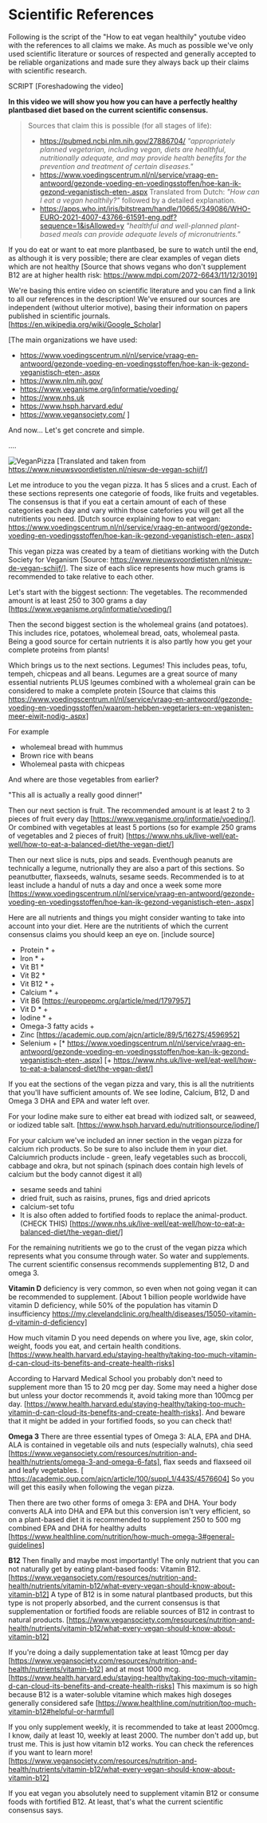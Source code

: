 # Scientific References

Following is the script of the "How to eat vegan healthily" youtube video with the references to all claims we make. As much as possible we've only used scientific literature or sources of respected and generally accepted to be reliable organizations and made sure they always back up their claims with scientific research.

SCRIPT
[Foreshadowing the video]

**In this video we will show you how you can have a perfectly healthy plantbased diet based on the current scientific consensus.**

> Sources that claim this is possible (for all stages of life): 
>  - https://pubmed.ncbi.nlm.nih.gov/27886704/ *"appropriately planned vegetarian, including vegan, diets are healthful, nutritionally adequate, and may provide health benefits for the prevention and treatment of certain diseases."*
> - https://www.voedingscentrum.nl/nl/service/vraag-en-antwoord/gezonde-voeding-en-voedingsstoffen/hoe-kan-ik-gezond-veganistisch-eten-.aspx Translated from Dutch: *"How can I eat a vegan healthily?"* followed by a detailed explanation.
> - https://apps.who.int/iris/bitstream/handle/10665/349086/WHO-EURO-2021-4007-43766-61591-eng.pdf?sequence=1&isAllowed=y *"healthful and well-planned plant-based meals can provide adequate levels of micronutrients."*

If you do eat or want to eat more plantbased, be sure to watch until the end, as although it is very possible; there are clear examples of vegan diets which are not healthy [Source that shows vegans who don't supplement B12 are at higher health risk: https://www.mdpi.com/2072-6643/11/12/3019]

We're basing this entire video on scientific literature and you can find a link to all our references in the description! We've ensured our sources are independent (without ulterior motive), basing their information on papers published in scientific journals. [https://en.wikipedia.org/wiki/Google_Scholar]

[The main organizations we have used:
- https://www.voedingscentrum.nl/nl/service/vraag-en-antwoord/gezonde-voeding-en-voedingsstoffen/hoe-kan-ik-gezond-veganistisch-eten-.aspx
- https://www.nlm.nih.gov/
- https://www.veganisme.org/informatie/voeding/
- https://www.nhs.uk
- https://www.hsph.harvard.edu/
- https://www.vegansociety.com/
]

And now... Let's get concrete and simple.

....


![VeganPizza](Poster-Vegan-Schijf-.png)
[Translated and taken from https://www.nieuwsvoordietisten.nl/nieuw-de-vegan-schijf/]

Let me introduce to you the vegan pizza. It has 5 slices and a crust. Each of these sections represents one categorie of foods, like fruits and vegetables. The consensus is that if you eat a certain amount of each of these categories each day and vary within those catefories you will get all the nutritients you need. [Dutch source explaining how to eat vegan: https://www.voedingscentrum.nl/nl/service/vraag-en-antwoord/gezonde-voeding-en-voedingsstoffen/hoe-kan-ik-gezond-veganistisch-eten-.aspx]

This vegan pizza was created by a team of dietitians working with the Dutch Society for Veganism [Source: https://www.nieuwsvoordietisten.nl/nieuw-de-vegan-schijf/]. The size of each slice represents how much grams is recommended to take relative to each other. 

Let's start with the biggest sectionn: The vegetables. The recommended amount is at least 250 to 300 grams a day [https://www.veganisme.org/informatie/voeding/]

Then the second biggest section is the wholemeal grains (and potatoes). This includes rice, potatoes, wholemeal bread, oats, wholemeal pasta. Being a good source for certain nutrients it is also partly how you get your complete proteins from plants!

Which brings us to the next sections. Legumes! This includes peas, tofu, tempeh, chicpeas and all beans. Legumes are a great source of many essential nutrients PLUS lgeumes combined with a wholemeal grain can be considered to make a complete protein [Source that claims this https://www.voedingscentrum.nl/nl/service/vraag-en-antwoord/gezonde-voeding-en-voedingsstoffen/waarom-hebben-vegetariers-en-veganisten-meer-eiwit-nodig-.aspx]

For example
- wholemeal bread with hummus
- Brown rice with beans
- Wholemeal pasta with chicpeas

And where are those vegetables from earlier?

"This all is actually a really good dinner!"

Then our next section is fruit. The recommended amount is at least 2 to 3 pieces of fruit every day [https://www.veganisme.org/informatie/voeding/]. Or combined with vegetables at least 5 portions (so for example 250 grams of vegetables and 2 pieces of fruit) [https://www.nhs.uk/live-well/eat-well/how-to-eat-a-balanced-diet/the-vegan-diet/]

Then our next slice is nuts, pips and seads. Eventhough peanuts are technically a legume, nutrionally they are also a part of this sections. So peanutbutter, flaxseeds, walnuts, sesame seeds. Recommended is to at least include a handul of nuts a day and once a week some more [https://www.voedingscentrum.nl/nl/service/vraag-en-antwoord/gezonde-voeding-en-voedingsstoffen/hoe-kan-ik-gezond-veganistisch-eten-.aspx]

Here are all nutrients and things you might consider wanting to take into account into your diet. Here are the nutritients of which the current consensus claims you should keep an eye on. [include source]
- Protein * +
- Iron * +
- Vit B1 *
- Vit B2 *
- Vit B12 * +
- Calcium * +
- Vit B6 [https://europepmc.org/article/med/1797957]
- Vit D * +
- Iodine * +
- Omega-3 fatty acids +
- Zinc [https://academic.oup.com/ajcn/article/89/5/1627S/4596952]
- Selenium +
[* https://www.voedingscentrum.nl/nl/service/vraag-en-antwoord/gezonde-voeding-en-voedingsstoffen/hoe-kan-ik-gezond-veganistisch-eten-.aspx]
[+ https://www.nhs.uk/live-well/eat-well/how-to-eat-a-balanced-diet/the-vegan-diet/]

If you eat the sections of the vegan pizza and vary, this is all the nutritients that you'll have sufficient amounts of. We see Iodine, Calcium, B12, D and Omega 3 DHA and EPA and water left over.

For your Iodine make sure to either eat bread with iodized salt, or seaweed, or iodized table salt. [https://www.hsph.harvard.edu/nutritionsource/iodine/]

For your calcium we've included an inner section in the vegan pizza for calcium rich products. So be sure to also include them in your diet. Calciumrich products include - green, leafy vegetables such as broccoli, cabbage and okra, but not spinach (spinach does contain high levels of calcium but the body cannot digest it all)
- sesame seeds and tahini
- dried fruit, such as raisins, prunes, figs and dried apricots
- calcium-set tofu
- It is also often added to fortified foods to replace the animal-product. (CHECK THIS)
[https://www.nhs.uk/live-well/eat-well/how-to-eat-a-balanced-diet/the-vegan-diet/]

For the remaining nutritients we go to the crust of the vegan pizza which represents what you consume through water. So water and supplements. The current scientific consensus recommends supplementing B12, D and omega 3.

**Vitamin D** deficiency is very common, so even when not going vegan it can be recommended to supplement. [About 1 billion people worldwide have vitamin D deficiency, while 50% of the population has vitamin D insufficiency https://my.clevelandclinic.org/health/diseases/15050-vitamin-d-vitamin-d-deficiency]

How much vitamin D you need depends on where you live, age, skin color, weight, foods you eat, and certain health conditions. [https://www.health.harvard.edu/staying-healthy/taking-too-much-vitamin-d-can-cloud-its-benefits-and-create-health-risks]

According to Harvard Medical School you probably don't need to supplement more than 15 to 20 mcg per day. Some may need a higher dose but unless your doctor recommends it, avoid taking more than 100mcg per day. [https://www.health.harvard.edu/staying-healthy/taking-too-much-vitamin-d-can-cloud-its-benefits-and-create-health-risks]. And beware that it might be added in your fortified foods, so you can check that!

**Omega 3**
There are three essential types of Omega 3: ALA, EPA and DHA. ALA is contained in vegetable oils and nuts (especially walnuts), chia seed [https://www.vegansociety.com/resources/nutrition-and-health/nutrients/omega-3-and-omega-6-fats], flax seeds and flaxseed oil and leafy vegetables. [ https://academic.oup.com/ajcn/article/100/suppl_1/443S/4576604] So you will get this easily when following the vegan pizza.

Then there are two other forms of omega 3: EPA and DHA. Your body converts ALA into DHA and EPA but this conversion isn't very efficient, so on a plant-based diet it is recommended to supplement 250 to 500 mg combined EPA and DHA for healthy adults [https://www.healthline.com/nutrition/how-much-omega-3#general-guidelines]

**B12**
Then finally and maybe most importantly! The only nutrient that you can not naturally get by eating plant-based foods: Vitamin B12. [https://www.vegansociety.com/resources/nutrition-and-health/nutrients/vitamin-b12/what-every-vegan-should-know-about-vitamin-b12] A type of B12 is in some natural plantbased products, but this type is not properly absorbed, and the current consensus is that supplementation or fortified foods are reliable sources of B12 in contrast to natural products. [https://www.vegansociety.com/resources/nutrition-and-health/nutrients/vitamin-b12/what-every-vegan-should-know-about-vitamin-b12]

If you're doing a daily supplementation take at least 10mcg per day [https://www.vegansociety.com/resources/nutrition-and-health/nutrients/vitamin-b12] and at most 1000 mcg. [https://www.health.harvard.edu/staying-healthy/taking-too-much-vitamin-d-can-cloud-its-benefits-and-create-health-risks] This maximum is so high because B12 is a water-soluble vitamine which makes high doseges generally considered safe [https://www.healthline.com/nutrition/too-much-vitamin-b12#helpful-or-harmful]

If you only supplement weekly, it is recommended to take at least 2000mcg. I know, daily at least 10, weekly at least 2000. The number don't add up, but trust me. This is just how vitamin b12 works. You can check the references if you want to learn more! [https://www.vegansociety.com/resources/nutrition-and-health/nutrients/vitamin-b12/what-every-vegan-should-know-about-vitamin-b12]


If you eat vegan you absolutely need to supplement vitamin B12 or consume foods with fortified B12. At least, that's what the current scientific consensus says.
